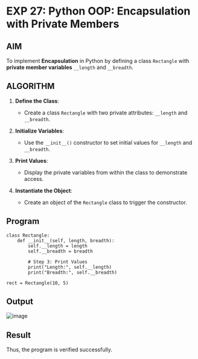 # EXP 27: Python OOP: Encapsulation with Private Members

##  AIM

To implement **Encapsulation** in Python by defining a class `Rectangle` with **private member variables** `__length` and `__breadth`.



##  ALGORITHM

1. **Define the Class**:
   - Create a class `Rectangle` with two private attributes: `__length` and `__breadth`.

2. **Initialize Variables**:
   - Use the `__init__()` constructor to set initial values for `__length` and `__breadth`.

3. **Print Values**:
   - Display the private variables from within the class to demonstrate access.

4. **Instantiate the Object**:
   - Create an object of the `Rectangle` class to trigger the constructor.


##  Program
```
class Rectangle:
    def __init__(self, length, breadth):
        self.__length = length      
        self.__breadth = breadth    
        
        # Step 3: Print Values
        print("Length:", self.__length)
        print("Breadth:", self.__breadth)

rect = Rectangle(10, 5)
```
## Output
![image](https://github.com/user-attachments/assets/47fd80b7-5a21-4119-9358-1139a313f346)

## Result
Thus, the program is verified successfully.
